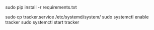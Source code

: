 sudo pip install -r requirements.txt

sudo cp tracker.service /etc/systemd/system/
sudo systemctl enable tracker
sudo systemctl start tracker